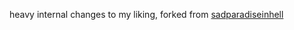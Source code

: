heavy internal changes to my liking, forked from [sadparadiseinhell](https://github.com/sadparadiseinhell/tea-green)
